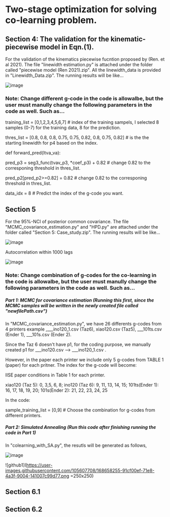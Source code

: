 # Two-stage optimization for solving co-learning problem. #

## Section 4: The validation for the kinematic-piecewise model in Eqn.(1). 

For the validation of the kinematics piecewise fucntion proposed by (Ren. et al 2021). The file "linewidth estimation.py" is attached under the folder called "piecewise model (Ren 2021).zip". All the linewidth_data is provided in "Linewidth_Data.zip". The running results will be like...

![image](https://user-images.githubusercontent.com/105607708/168645847-e6ca692e-465c-4e8e-8e44-9c8cf2c755d9.png)

### Note: Change different g-code in the code is allowalbe, but the user must manully change the following parameters in the code as well. Such as...

training_list = [0,1,2,3,4,5,6,7] # index of the training sampels, I selected 8 samples (0-7) for the training data, 8 for the prediction.

thres_list =  [0.8, 0.8, 0.8, 0.75, 0.75, 0.82, 0.8, 0.75, 0.82] # is the the starting linewidth for p4 based on the index.

def forward_pred(ltva_va):

  pred_p3 = seg3_func(tvav_p3, *coef_p3) + 0.82 # change 0.82 to the corresponing threshold in thres_list.

  pred_p2[pred_p2>=0.82] = 0.82 # change 0.82 to the corresponing threshold in thres_list.

  data_idx = 8 # Predict the index of the g-code you want.
  
## Section 5 ##
For the 95%-NCI of posterior common covariance. The file "MCMC_covariance_estimation.py" and "HPD.py" are attached under the folder called "Section 5: Case_study.zip". The running results will be like...

![image](https://user-images.githubusercontent.com/105607708/168651711-422e97e7-2b02-4bb1-b140-4a34766af7c1.png)

Autocorrelation within 1000 lags

![image](https://user-images.githubusercontent.com/105607708/168652316-208be8b1-d52b-4e34-abc9-ed5a04c19ab7.png)


### Note: Change combination of g-codes for the co-learning in the code is allowalbe, but the user must manully change the following parameters in the code as well. Such as...

##### Part 1: MCMC for covariance estimation (Running this first, since the MCMC samples will be written in the newly created file called "newfilePath.csv") #####
In "MCMC_covariance_estimation.py", we have 26 differents g-codes from 4 printers example ,___ino120_1.csv (Taz6), xiao120.csv (Taz5), ___101ts.csv (Ender 1), ___101s.csv (Ender 2).

Since the Taz 6 doesn't have p1, for the coding purpose, we manually created p1 for ___ino120.csv --> ___ino120_1.csv .

However, in the paper each printer we include only 5 g-codes from TABLE 1 (paper) for each pritner. The index for the g-code will become:

IISE paper conditions in Table 1 for each printer.

xiao120 (Taz 5): 0, 3,5, 6, 8;  ino120 (Taz 6): 9, 11, 13, 14, 15; 101ts(Ender 1): 16, 17, 18, 19, 20; 101s(Ender 2): 21, 22, 23, 24, 25

In the code:

sample_training_list = [0,9] # Choose the combination for g-codes from different printers. 

##### Part 2: Simulated Annealing (Run this code after finishing running the code in Part 1) #####

In "colearning_with_SA.py", the resutls will be generated as follows,

![image](https://user-images.githubusercontent.com/105607708/168657937-0ba2ed04-4cd4-4f6d-b1c0-faa5de81484a.png)

![github1](https://user-images.githubusercontent.com/105607708/168658255-91cf00ef-71e8-4a3f-9004-141007c99d77.png =250x250)



## Section 6.1 ##

## Section 6.2 ##
